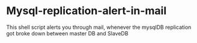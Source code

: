# Mysql-replication-alert-in-mail

This shell script alerts you through mail, whenever the mysqlDB replication got broke down between master DB and SlaveDB
